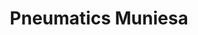---
title: "Pneumatics Muniesa"
url: /juneda/pneumatics-muniesa/
shop: reparación de automóviles
---